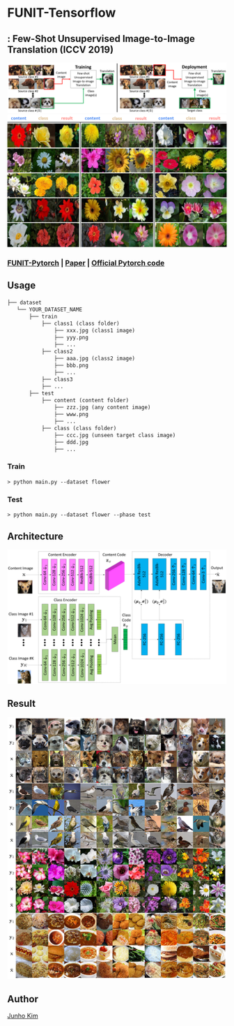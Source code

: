 # FUNIT-Tensorflow
## : Few-Shot Unsupervised Image-to-Image Translation (ICCV 2019)

<div align="center">
 <img src="./assets/process.png">
 <img src="./assets/teaser_.png">
</div>

### [FUNIT-Pytorch](https://github.com/znxlwm/FUNIT-pytorch) | [Paper](https://arxiv.org/abs/1905.01723) | [Official Pytorch code](https://github.com/NVlabs/FUNIT) 

## Usage
```
├── dataset
   └── YOUR_DATASET_NAME
       ├── train
           ├── class1 (class folder)
               ├── xxx.jpg (class1 image)
               ├── yyy.png
               ├── ...
           ├── class2
               ├── aaa.jpg (class2 image)
               ├── bbb.png
               ├── ...
           ├── class3
           ├── ...
       ├── test
           ├── content (content folder)
               ├── zzz.jpg (any content image)
               ├── www.png
               ├── ...
           ├── class (class folder)
               ├── ccc.jpg (unseen target class image)
               ├── ddd.jpg
               ├── ...
```

### Train
```
> python main.py --dataset flower
```

### Test
```
> python main.py --dataset flower --phase test
```

## Architecture
![architecture](./assets/architecture.png)

## Result
![result](./assets/result.png)

## Author
[Junho Kim](http://bit.ly/jhkim_ai)
